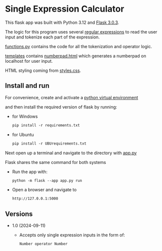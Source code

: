 # Single Expression Calculator

This flask app was built with Python 3.12 and [Flask 3.0.3](requirements.txt).

The logic for this program uses several [regular expressions](https://en.wikipedia.org/wiki/Regular_expression) to read the user input
and tokenize each part of the expression.

[functions.py](functions.py) contains the code for all the tokenization and operator logic.

[templates](templates/) contains [numberpad.html](templates/numberpad.html) which generates a numberpad on localhost for user input.

HTML styling coming from [styles.css](static/styles.css).

## Install and run

For convenience, create and activate a [python virtual environment](https://docs.python.org/3/library/venv.html)

and then install the required version of flask by running:

- for Windows

  ```markdown
  pip install -r requirements.txt
  ```

- for Ubuntu

  ```markdown
  pip install -r UBUrequirements.txt
  ```

Next open up a terminal and navigate to the directory with [app.py](app.py)

Flask shares the same command for both systems

- Run the app with:

  ```markdown
  python -m flask --app app.py run
  ```

- Open a browser and navigate to

  ```html
  http://127.0.0.1:5000
  ```

## Versions

- 1.0 (2024-09-11)

  - Accepts only single expression inputs in the form of:

    ```text
    Number operator Number
    ```
